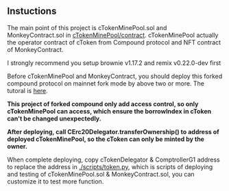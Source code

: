 
## Instuctions

The main point of this project is cTokenMinePool.sol and MonkeyContract.sol in [cTokenMinePool/contract](https://github.com/loophe/cTokenMinePool/tree/master/contracts). cTokenMinePool actually the operator contract of cToken from Compound protocol and NFT contract of MonkeyContract. 

I strongly recommend you setup brownie v1.17.2 and remix v0.22.0-dev first 

Before cTokenMinePool and MonkeyContract, you should deploy this forked compound protocol on mainnet fork mode by above two or more. The tutoral is [here](https://github.com/Dapp-Learning-DAO/Dapp-Learning/blob/main/defi/Compound/contract/Compound%E5%90%88%E7%BA%A6%E9%83%A8%E7%BD%B2.md).

**This project of forked compound only add access control, so only cTokenMinePool can access, which ensure the borrowIndex in cToken can't be changed unexpectedly.**

**After deploying, call CErc20Delegator.transferOwnership() to address of deployed cTokenMinePool, so the cToken can only be minted by the owner.**

When complete deploying, copy cTokenDelegator & ComptrollerG1 address to replace the address in [./scripts/token.py](https://github.com/loophe/cTokenMinePool/blob/master/scripts/token.py), which is scripts of deploying and testing of cTokenMinePool.sol & MonkeyContract.sol, you can customize it to test more function.